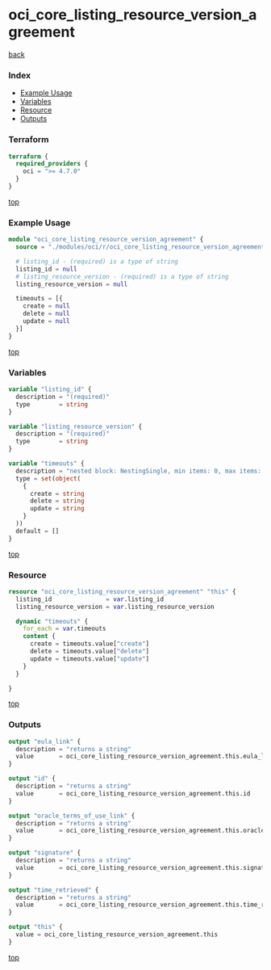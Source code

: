 # oci_core_listing_resource_version_agreement

[back](../oci.md)

### Index

- [Example Usage](#example-usage)
- [Variables](#variables)
- [Resource](#resource)
- [Outputs](#outputs)

### Terraform

```terraform
terraform {
  required_providers {
    oci = ">= 4.7.0"
  }
}
```

[top](#index)

### Example Usage

```terraform
module "oci_core_listing_resource_version_agreement" {
  source = "./modules/oci/r/oci_core_listing_resource_version_agreement"

  # listing_id - (required) is a type of string
  listing_id = null
  # listing_resource_version - (required) is a type of string
  listing_resource_version = null

  timeouts = [{
    create = null
    delete = null
    update = null
  }]
}
```

[top](#index)

### Variables

```terraform
variable "listing_id" {
  description = "(required)"
  type        = string
}

variable "listing_resource_version" {
  description = "(required)"
  type        = string
}

variable "timeouts" {
  description = "nested block: NestingSingle, min items: 0, max items: 0"
  type = set(object(
    {
      create = string
      delete = string
      update = string
    }
  ))
  default = []
}
```

[top](#index)

### Resource

```terraform
resource "oci_core_listing_resource_version_agreement" "this" {
  listing_id               = var.listing_id
  listing_resource_version = var.listing_resource_version

  dynamic "timeouts" {
    for_each = var.timeouts
    content {
      create = timeouts.value["create"]
      delete = timeouts.value["delete"]
      update = timeouts.value["update"]
    }
  }

}
```

[top](#index)

### Outputs

```terraform
output "eula_link" {
  description = "returns a string"
  value       = oci_core_listing_resource_version_agreement.this.eula_link
}

output "id" {
  description = "returns a string"
  value       = oci_core_listing_resource_version_agreement.this.id
}

output "oracle_terms_of_use_link" {
  description = "returns a string"
  value       = oci_core_listing_resource_version_agreement.this.oracle_terms_of_use_link
}

output "signature" {
  description = "returns a string"
  value       = oci_core_listing_resource_version_agreement.this.signature
}

output "time_retrieved" {
  description = "returns a string"
  value       = oci_core_listing_resource_version_agreement.this.time_retrieved
}

output "this" {
  value = oci_core_listing_resource_version_agreement.this
}
```

[top](#index)